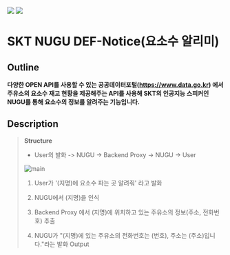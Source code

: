 <img src="https://img.shields.io/badge/JavaScript-F7DF1E?style=flat&logo=JavaScript&logoColor=white"/> <img src="https://img.shields.io/badge/Node.js-339933?style=flat&logo=Node.js&logoColor=white"/>

# SKT NUGU DEF-Notice(요소수 알리미)
## Outline
**다양한 OPEN API를 사용할 수 있는 공공데이터포털(https://www.data.go.kr) 에서 주유소의 요소수 재고 현황을 제공해주는 API를 사용해 SKT의 인공지능 스피커인 NUGU를 통해 요소수의 정보를 알려주는 기능입니다.**
## Description
> **Structure**
> - User의 발화 -> NUGU -> Backend Proxy -> NUGU -> User
>
> ![main](./png/search.png)
>
> 1. User가 '(지명)에 요소수 파는 곳 알려줘' 라고 발화
> 
> 2. NUGU에서 (지명)을 인식
>
> 3. Backend Proxy 에서 (지명)에 위치하고 있는 주유소의 정보(주소, 전화번호) 추출
>
> 4. NUGU가 "(지명)에 있는 주유소의 전화번호는 (번호), 주소는 (주소)입니다."라는 발화 Output